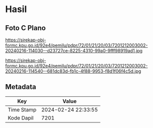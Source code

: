 # Hasil

## Foto C Plano

https://sirekap-obj-formc.kpu.go.id/92e4/pemilu/pdpr/72/01/21/20/03/7201212003002-20240216-114030--d23727ce-8225-4310-99a0-9fff98919ad1.jpg

https://sirekap-obj-formc.kpu.go.id/92e4/pemilu/pdpr/72/01/21/20/03/7201212003002-20240216-114540--681dc83d-fb1c-4f88-9953-f8d1f06f4c5d.jpg


## Metadata

| Key        | Value               |
| ---------- | ------------------- |
| Time Stamp | 2024-02-24 22:33:55 |
| Kode Dapil | 7201                |



